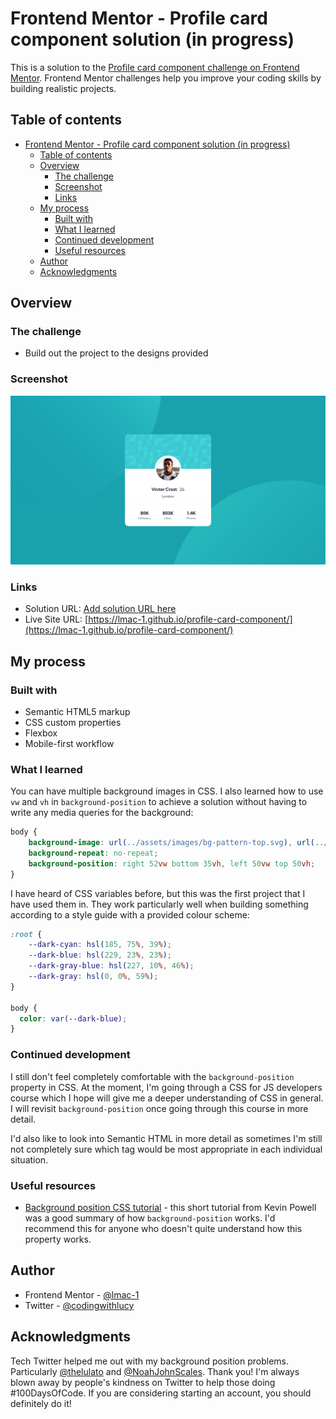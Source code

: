 # Frontend Mentor - Profile card component solution (in progress)

This is a solution to the [Profile card component challenge on Frontend Mentor](https://www.frontendmentor.io/challenges/profile-card-component-cfArpWshJ). Frontend Mentor challenges help you improve your coding skills by building realistic projects. 

## Table of contents

- [Frontend Mentor - Profile card component solution (in progress)](#frontend-mentor---profile-card-component-solution-in-progress)
  - [Table of contents](#table-of-contents)
  - [Overview](#overview)
    - [The challenge](#the-challenge)
    - [Screenshot](#screenshot)
    - [Links](#links)
  - [My process](#my-process)
    - [Built with](#built-with)
    - [What I learned](#what-i-learned)
    - [Continued development](#continued-development)
    - [Useful resources](#useful-resources)
  - [Author](#author)
  - [Acknowledgments](#acknowledgments)

## Overview

### The challenge

- Build out the project to the designs provided

### Screenshot

![](/assets/images/screenshot.png)


### Links

- Solution URL: [Add solution URL here](https://your-solution-url.com)
- Live Site URL: [https://lmac-1.github.io/profile-card-component/](https://lmac-1.github.io/profile-card-component/)

## My process

### Built with

- Semantic HTML5 markup
- CSS custom properties
- Flexbox
- Mobile-first workflow

### What I learned

You can have multiple background images in CSS. I also learned how to use `vw` and `vh` in `background-position` to achieve a solution without having to write any media queries for the background: 

```css
body {
    background-image: url(../assets/images/bg-pattern-top.svg), url(../assets/images/bg-pattern-bottom.svg);
    background-repeat: no-repeat;
    background-position: right 52vw bottom 35vh, left 50vw top 50vh;
}
```

I have heard of CSS variables before, but this was the first project that I have used them in. They work particularly well when building something according to a style guide with a provided colour scheme:

```css
:root {
    --dark-cyan: hsl(185, 75%, 39%);
    --dark-blue: hsl(229, 23%, 23%);
    --dark-gray-blue: hsl(227, 10%, 46%);
    --dark-gray: hsl(0, 0%, 59%);
}

body { 
  color: var(--dark-blue);
}
```

### Continued development

I still don't feel completely comfortable with the `background-position` property in CSS. At the moment, I'm going through a CSS for JS developers course which I hope will give me a deeper understanding of CSS in general. I will revisit `background-position` once going through this course in more detail. 

I'd also like to look into Semantic HTML in more detail as sometimes I'm still not completely sure which tag would be most appropriate in each individual situation. 

### Useful resources

- [Background position CSS tutorial](https://www.youtube.com/watch?v=3T_Jy1CqH9k) - this short tutorial from Kevin Powell was a good summary of how `background-position` works. I'd recommend this for anyone who doesn't quite understand how this property works.

## Author

- Frontend Mentor - [@lmac-1](https://www.frontendmentor.io/profile/lmac-1)
- Twitter - [@codingwithlucy](https://www.twitter.com/codingwithlucy)

## Acknowledgments

Tech Twitter helped me out with my background position problems. Particularly [@thelulato](https://twitter.com/thelulato) and [@NoahJohnScales](https://twitter.com/NoahJohnScales). Thank you! I'm always blown away by people's kindness on Twitter to help those doing #100DaysOfCode. If you are considering starting an account, you should definitely do it! 